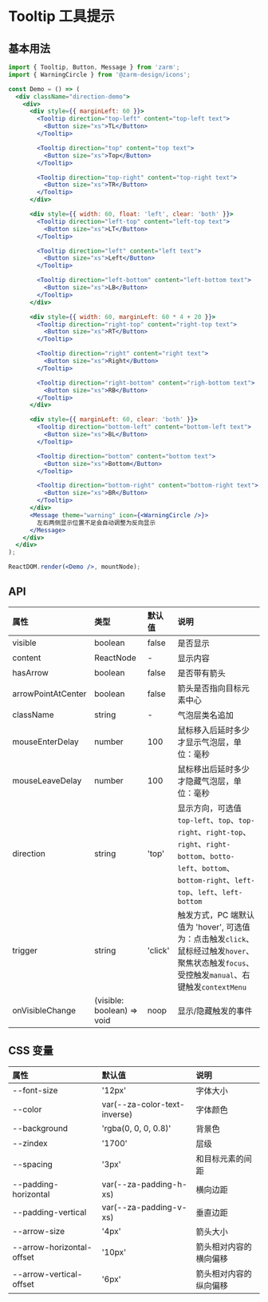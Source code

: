 # Tooltip 工具提示

## 基本用法

```jsx
import { Tooltip, Button, Message } from 'zarm';
import { WarningCircle } from '@zarm-design/icons';

const Demo = () => (
  <div className="direction-demo">
    <div>
      <div style={{ marginLeft: 60 }}>
        <Tooltip direction="top-left" content="top-left text">
          <Button size="xs">TL</Button>
        </Tooltip>

        <Tooltip direction="top" content="top text">
          <Button size="xs">Top</Button>
        </Tooltip>

        <Tooltip direction="top-right" content="top-right text">
          <Button size="xs">TR</Button>
        </Tooltip>
      </div>

      <div style={{ width: 60, float: 'left', clear: 'both' }}>
        <Tooltip direction="left-top" content="left-top text">
          <Button size="xs">LT</Button>
        </Tooltip>

        <Tooltip direction="left" content="left text">
          <Button size="xs">Left</Button>
        </Tooltip>

        <Tooltip direction="left-bottom" content="left-bottom text">
          <Button size="xs">LB</Button>
        </Tooltip>
      </div>

      <div style={{ width: 60, marginLeft: 60 * 4 + 20 }}>
        <Tooltip direction="right-top" content="right-top text">
          <Button size="xs">RT</Button>
        </Tooltip>

        <Tooltip direction="right" content="right text">
          <Button size="xs">Right</Button>
        </Tooltip>

        <Tooltip direction="right-bottom" content="righ-bottom text">
          <Button size="xs">RB</Button>
        </Tooltip>
      </div>

      <div style={{ marginLeft: 60, clear: 'both' }}>
        <Tooltip direction="bottom-left" content="bottom-left text">
          <Button size="xs">BL</Button>
        </Tooltip>

        <Tooltip direction="bottom" content="bottom text">
          <Button size="xs">Bottom</Button>
        </Tooltip>

        <Tooltip direction="bottom-right" content="bottom-right text">
          <Button size="xs">BR</Button>
        </Tooltip>
      </div>
      <Message theme="warning" icon={<WarningCircle />}>
        左右两侧显示位置不足会自动调整为反向显示
      </Message>
    </div>
  </div>
);

ReactDOM.render(<Demo />, mountNode);
```

## API

| 属性               | 类型                       | 默认值  | 说明                                                                                                                                                             |
| :----------------- | :------------------------- | :------ | :--------------------------------------------------------------------------------------------------------------------------------------------------------------- |
| visible            | boolean                    | false   | 是否显示                                                                                                                                                         |
| content            | ReactNode                  | -       | 显示内容                                                                                                                                                         |
| hasArrow           | boolean                    | false   | 是否带有箭头                                                                                                                                                     |
| arrowPointAtCenter | boolean                    | false   | 箭头是否指向目标元素中心                                                                                                                                         |
| className          | string                     | -       | 气泡层类名追加                                                                                                                                                   |
| mouseEnterDelay    | number                     | 100     | 鼠标移入后延时多少才显示气泡层，单位：毫秒                                                                                                                       |
| mouseLeaveDelay    | number                     | 100     | 鼠标移出后延时多少才隐藏气泡层，单位：毫秒                                                                                                                       |
| direction          | string                     | 'top'   | 显示方向，可选值 `top-left`、`top`、`top-right`、`right-top`、`right`、`right-bottom`、`botto-left`、`bottom`、`bottom-right`、`left-top`、`left`、`left-bottom` |
| trigger            | string                     | 'click' | 触发方式，PC 端默认值为 'hover', 可选值为：点击触发`click`、鼠标经过触发`hover`、聚焦状态触发`focus`、受控触发`manual`、右键触发`contextMenu`                    |
| onVisibleChange    | (visible: boolean) => void | noop    | 显示/隐藏触发的事件                                                                                                                                              |

## CSS 变量

| 属性                      | 默认值                       | 说明                   |
| :------------------------ | :--------------------------- | :--------------------- |
| --font-size               | '12px'                       | 字体大小               |
| --color                   | var(--za-color-text-inverse) | 字体颜色               |
| --background              | 'rgba(0, 0, 0, 0.8)'         | 背景色                 |
| --zindex                  | '1700'                       | 层级                   |
| --spacing                 | '3px'                        | 和目标元素的间距       |
| --padding-horizontal      | var(--za-padding-h-xs)       | 横向边距               |
| --padding-vertical        | var(--za-padding-v-xs)       | 垂直边距               |
| --arrow-size              | '4px'                        | 箭头大小               |
| --arrow-horizontal-offset | '10px'                       | 箭头相对内容的横向偏移 |
| --arrow-vertical-offset   | '6px'                        | 箭头相对内容的纵向偏移 |
